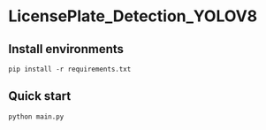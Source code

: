 # LicensePlate_Detection_YOLOV8
## Install environments
```
pip install -r requirements.txt
```

## Quick start
```
python main.py
```
